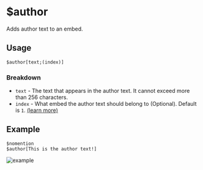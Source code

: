 # $author
Adds author text to an embed.

## Usage
```
$author[text;(index)]
```

### Breakdown
- `text` - The text that appears in the author text. It cannot exceed more than 256 characters.
- `index` - What embed the author text should belong to (Optional). Default is `1`. [(learn more)](/src/resources/embedIndexes.md)

## Example
```
$nomention
$author[This is the author text!]
```
![example](https://user-images.githubusercontent.com/69215413/119855770-32d98500-bee0-11eb-830c-bfb8b65fac7f.png)
